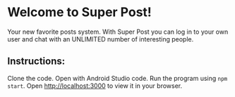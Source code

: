 # Welcome to Super Post!

Your new favorite posts system. With Super Post you can log in to your own user and chat with an UNLIMITED number of interesting people.

## Instructions:

Clone the code.
Open with Android Studio code.
Run the program using `npm start`.
Open [http://localhost:3000](http://localhost:3000) to view it in your browser.
